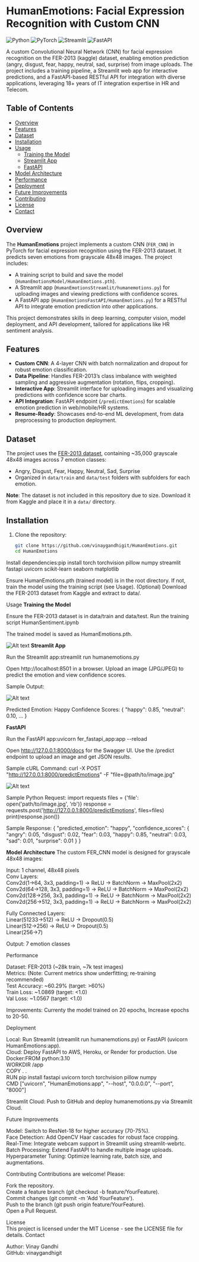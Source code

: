 # HumanEmotions: Facial Expression Recognition with Custom CNN

![Python](https://img.shields.io/badge/Python-3.8+-blue.svg)
![PyTorch](https://img.shields.io/badge/PyTorch-2.0+-orange.svg)
![Streamlit](https://img.shields.io/badge/Streamlit-1.0+-red.svg)
![FastAPI](https://img.shields.io/badge/FastAPI-0.68+-green.svg)

A custom Convolutional Neural Network (CNN) for facial expression recognition on the FER-2013 (kaggle) dataset, enabling emotion prediction (angry, disgust, fear, happy, neutral, sad, surprise) from image uploads. The project includes a training pipeline, a Streamlit web app for interactive predictions, and a FastAPI-based RESTful API for integration with diverse applications, leveraging 18+ years of IT integration expertise in HR and Telecom.

## Table of Contents

- [Overview](#overview)
- [Features](#features)
- [Dataset](#dataset)
- [Installation](#installation)
- [Usage](#usage)
  - [Training the Model](#training-the-model)
  - [Streamlit App](#streamlit-app)
  - [FastAPI](#fastapi)
- [Model Architecture](#model-architecture)
- [Performance](#performance)
- [Deployment](#deployment)
- [Future Improvements](#future-improvements)
- [Contributing](#contributing)
- [License](#license)
- [Contact](#contact)

## Overview

The **HumanEmotions** project implements a custom CNN (`FER_CNN`) in PyTorch for facial expression recognition using the FER-2013 dataset. It predicts seven emotions from grayscale 48x48 images. The project includes:

- A training script to build and save the model (`HumanEmotionsModel/HumanEmotions.pth`).
- A Streamlit app (`HumanEmotionsStreamlit/humanemotions.py`) for uploading images and viewing predictions with confidence scores.
- A FastAPI app (`HumanEmotionsFastAPI/HumanEmotions.py`) for a RESTful API to integrate emotion prediction into other applications.

This project demonstrates skills in deep learning, computer vision, model deployment, and API development, tailored for applications like HR sentiment analysis.

## Features

- **Custom CNN**: A 4-layer CNN with batch normalization and dropout for robust emotion classification.
- **Data Pipeline**: Handles FER-2013’s class imbalance with weighted sampling and aggressive augmentation (rotation, flips, cropping).
- **Interactive App**: Streamlit interface for uploading images and visualizing predictions with confidence score bar charts.
- **API Integration**: FastAPI endpoint (`/predictEmotions`) for scalable emotion prediction in web/mobile/HR systems.
- **Resume-Ready**: Showcases end-to-end ML development, from data preprocessing to production deployment.

## Dataset

The project uses the [FER-2013 dataset](https://www.kaggle.com/datasets/msambare/fer2013), containing ~35,000 grayscale 48x48 images across 7 emotion classes:

- Angry, Disgust, Fear, Happy, Neutral, Sad, Surprise
- Organized in `data/train` and `data/test` folders with subfolders for each emotion.

**Note**: The dataset is not included in this repository due to size. Download it from Kaggle and place it in a `data/` directory.

## Installation

1. Clone the repository:
   ```bash
   git clone https://github.com/vinaygandhigit/HumanEmotions.git
   cd HumanEmotions
   ```

Install dependencies:pip install torch torchvision pillow numpy streamlit fastapi uvicorn scikit-learn seaborn matplotlib

Ensure HumanEmotions.pth (trained model) is in the root directory. If not, train the model using the training script (see Usage).
(Optional) Download the FER-2013 dataset from Kaggle and extract to data/.

Usage
**Training the Model**

Ensure the FER-2013 dataset is in data/train and data/test.
Run the training script HumanSentiment.ipynb

The trained model is saved as HumanEmotions.pth.

![Alt text](confusionmatrix.png)
**Streamlit App**

Run the Streamlit app:streamlit run humanemotions.py

Open http://localhost:8501 in a browser.
Upload an image (JPG/JPEG) to predict the emotion and view confidence scores.

Sample Output:

![Alt text](streamlit.jpg)

Predicted Emotion: Happy
Confidence Scores: { "happy": 0.85, "neutral": 0.10, ... }

**FastAPI**

Run the FastAPI app:uvicorn fer_fastapi_app:app --reload

Open http://127.0.0.1:8000/docs for the Swagger UI.
Use the /predict endpoint to upload an image and get JSON results.

Sample cURL Command:
curl -X POST "http://127.0.0.1:8000/predictEmotions" -F "file=@path/to/image.jpg"

![Alt text](postman.jpg)

Sample Python Request:
import requests
files = {'file': open('path/to/image.jpg', 'rb')}
response = requests.post('http://127.0.0.1:8000/predictEmotions', files=files)
print(response.json())

Sample Response:
{
"predicted_emotion": "happy",
"confidence_scores": {
"angry": 0.05,
"disgust": 0.02,
"fear": 0.03,
"happy": 0.85,
"neutral": 0.03,
"sad": 0.01,
"surprise": 0.01
}
}

**Model Architecture**
The custom FER_CNN model is designed for grayscale 48x48 images:<br>

Input: 1 channel, 48x48 pixels<br>
Conv Layers: <br>
Conv2d(1→64, 3x3, padding=1) → ReLU → BatchNorm → MaxPool(2x2)<br>
Conv2d(64→128, 3x3, padding=1) → ReLU → BatchNorm → MaxPool(2x2)<br>
Conv2d(128→256, 3x3, padding=1) → ReLU → BatchNorm → MaxPool(2x2)<br>
Conv2d(256→512, 3x3, padding=1) → ReLU → BatchNorm → MaxPool(2x2)<br>

Fully Connected Layers:<br>
Linear(51233→512) → ReLU → Dropout(0.5)<br>
Linear(512→256) → ReLU → Dropout(0.5)<br>
Linear(256→7)<br>

Output: 7 emotion classes<br>

Performance

Dataset: FER-2013 (~28k train, ~7k test images)<br>
Metrics: (Note: Current metrics show underfitting; re-training recommended)<br>
Test Accuracy: ~60.29% (target: >60%)<br>
Train Loss: ~1.0869 (target: <1.0)<br>
Val Loss: ~1.0567 (target: <1.0)<br>

Improvements: Currenty the model trained on 20 epochs, Increase epochs to 20-50.

Deployment

Local: Run Streamlit (streamlit run humanemotions.py) or FastAPI (uvicorn HumanEmotions:app).<br>
Cloud: Deploy FastAPI to AWS, Heroku, or Render for production. Use Docker:FROM python:3.10<br>
WORKDIR /app<br>
COPY . .<br>
RUN pip install fastapi uvicorn torch torchvision pillow numpy<br>
CMD ["uvicorn", "HumanEmotions:app", "--host", "0.0.0.0", "--port", "8000"]<br>

Streamlit Cloud: Push to GitHub and deploy humanemotions.py via Streamlit Cloud.

Future Improvements

Model: Switch to ResNet-18 for higher accuracy (70-75%).<br>
Face Detection: Add OpenCV Haar cascades for robust face cropping.<br>
Real-Time: Integrate webcam support in Streamlit using streamlit-webrtc.<br>
Batch Processing: Extend FastAPI to handle multiple image uploads.<br>
Hyperparameter Tuning: Optimize learning rate, batch size, and augmentations.<br>

Contributing
Contributions are welcome! Please:

Fork the repository.<br>
Create a feature branch (git checkout -b feature/YourFeature).<br>
Commit changes (git commit -m 'Add YourFeature').<br>
Push to the branch (git push origin feature/YourFeature).<br>
Open a Pull Request.<br>

License<br>
This project is licensed under the MIT License - see the LICENSE file for details.
Contact

Author: Vinay Gandhi<br>
GitHub: vinaygandhigit
